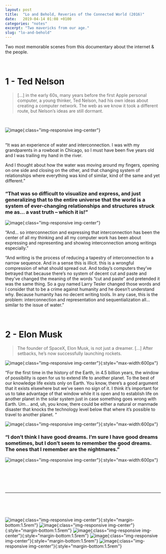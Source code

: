 ```yaml
---
layout: post
title:  "Lo and Behold, Reveries of the Connected World (2016)"
date:   2019-04-14 01:08 +0100
categories: "notes"
excerpt: "Two mavericks from our age."
slug: "lo-and-behold"
---
```


Two most memorable scenes from this documentary about the internet & the people.

<br>


# 1 - Ted Nelson

>[…] in the early 60s, many years before the first Apple personal computer, a young thinker, Ted Nelson, had his own ideas about creating a computer network. The web as we know it took a different route, but Nelson’s ideas are still dormant.

<br>

![image]({{site.baseurl}}/assets/images/post-loAndBehold1.png){:class="img-responsive img-center"}

<br>
“It was an experience of water and interconnection. I was with my grandparents in a rowboat in Chicago, so I must have been five years old and I was trailing my hand in the river.

And I thought about how the water was moving around my fingers, opening on one side and closing on the other, and that changing system of relationships where everything was kind of similar, kind of the same and yet different.”

### “That was so difficult to visualize and express, and just generalizing that to the entire universe that the world is a system of ever-changing relationships and structures struck me as… a vast truth – which it is!”

![image]({{site.baseurl}}/assets/images/post-loAndBehold2.png){:class="img-responsive img-center"}


“And… so interconnection and expressing that interconnection has been the center of all my thinking and all my computer work has been about expressing and representing and showing interconnection among writings especially.”

“And writing is the process of reducing a tapestry of interconnection to a narrow sequence. And in a sense this is illicit. this is a wrongful compression of what should spread out. And today’s computers they’ve betrayed that because there’s no system of decent cut and paste and they’ve changed the meaning of the words “cut and paste” and pretended it was the same thing. So a guy named Larry Tesler changed those words and I consider that to be a crime against humanity and he doesn’t understand why. Because humanity has no decent writing tools. In any case, this is the problem: interconnection and representation and sequentialization all… similar to the issue of water.”

<br>


# 2 - Elon Musk

>The founder of SpaceX, Elon Musk, is not just a dreamer. […] After setbacks, he’s now successfully launching rockets.

![image]({{site.baseurl}}/assets/images/post-loAndBehold3.png){:class="img-responsive img-center"}{:style="max-width:600px"}


“For the first time in the history of the Earth, in 4.5 billion years, the window of possibility is open for us to extend life to another planet. To the best of our knowledge life exists only on Earth. You know, there’s a good argument that it exists elsewhere but we’ve seen no sign of it. I think it’s important for us to take advantage of that window while it is open and to establish life on another planet in the solar system just in case something goes wrong with Earth. Um… and, uh, you know, there could be either a natural or manmade disaster that knocks the technology level below that where it’s possible to travel to another planet. “

![image]({{site.baseurl}}/assets/images/post-loAndBehold4.png){:class="img-responsive img-center"}{:style="max-width:600px"}


### “I don’t think I have good dreams. I’m sure I have good dreams sometimes, but I don’t seem to remember the good dreams. The ones that I remember are the nightmares.”

![image]({{site.baseurl}}/assets/images/post-loAndBehold5.png){:class="img-responsive img-center"}{:style="max-width:600px"}

<br><br>
----
----
<br><br><br>

![image]({{site.baseurl}}/assets/images/post-loAndBehold6.png){:class="img-responsive img-center"}{:style="margin-bottom:1.5rem"}
![image]({{site.baseurl}}/assets/images/post-loAndBehold7.png){:class="img-responsive img-center"}{:style="margin-bottom:1.5rem"}
![image]({{site.baseurl}}/assets/images/post-loAndBehold8.png){:class="img-responsive img-center"}{:style="margin-bottom:1.5rem"}
![image]({{site.baseurl}}/assets/images/post-loAndBehold9.png){:class="img-responsive img-center"}{:style="margin-bottom:1.5rem"}
![image]({{site.baseurl}}/assets/images/post-loAndBehold10.png){:class="img-responsive img-center"}{:style="margin-bottom:1.5rem"}
